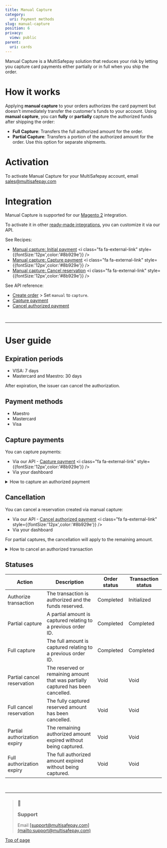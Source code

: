 ```yaml
---
title: Manual Capture
category:
  uri: Payment methods
slug: manual-capture
position: 6
privacy:
  view: public
parent:
  uri: cards
---
```

Manual Capture is a MultiSafepay solution that reduces your risk by letting you capture card payments either partially or in full when you ship the order.

# How it works

Applying **manual capture** to your orders authorizes the card payment but doesn't immediately transfer the customer's funds to your account. Using **manual capture**, you can **fully** or **partially** capture the authorized funds after shipping the order:

* **Full Capture**: Transfers the full authorized amount for the order.
* **Partial Capture**: Transfers a portion of the authorized amount for the order. Use this option for separate shipments.

# Activation

To activate Manual Capture for your MultiSafepay account, email [sales@multisafepay.com](mailto:sales@multisafepay.com)

# Integration

Manual Capture is supported for our [Magento 2](/docs/magento-2) integration.

To activate it in other [ready-made integrations](/docs/our-integrations/), you can customize it via our API.

See Recipes:

* <a href="https://docs.multisafepay.com/recipes/manual-capture-initial-payment/" target="_blank">Manual capture: Initial payment</a> <i class="fa fa-external-link" style={{fontSize:'12px',color:'#8b929e'}} />
* <a href="https://docs.multisafepay.com/recipes/manual-capture-capture-payment/" target="_blank">Manual capture: Capture payment</a> <i class="fa fa-external-link" style={{fontSize:'12px',color:'#8b929e'}} />
* <a href="https://docs.multisafepay.com/recipes/manual-capture-cancel-reservation/" target="_blank">Manual capture: Cancel reservation</a> <i class="fa fa-external-link" style={{fontSize:'12px',color:'#8b929e'}} />

See API reference:

* [Create order](/reference/createorder/) > Set `manual` to `capture`.
* [Capture payment](/reference/capturepayment/)
* [Cancel authorized payment](/reference/cancelauthorizedorder)

<br />

***

# User guide

## Expiration periods

* VISA: 7 days
* Mastercard and Maestro: 30 days

After expiration, the <Glossary>issuer</Glossary> can cancel the authorization.

## Payment methods

* Maestro
* Mastercard
* Visa

## Capture payments

You can capture payments:

* Via our API - <a href="https://docs.multisafepay.com/reference/capturepayment" target="_blank">Capture payment</a> <i class="fa fa-external-link" style={{fontSize:'12px',color:'#8b929e'}} />
* Via your dashboard

<details id="cancel-authorization">
  <summary>How to capture an authorized payment</summary><br />

  1. Sign in to your MultiSafepay dashboard.
  2. Go to **Transactions** > **Transactions overview**, and then click on the relevant transaction.
  3. On the **Transaction summary** page, under **Order summary**, click **Capture**:
     * **Full capture**: Fill the total authorized amount.
     * **Partial capture**: Fill the amount according to the items you will ship.
  4. Click **Save**.

  After a **full capture**, the <Glossary>transaction status</Glossary> updates to **Completed**.

  **Partial captures** create a new transaction in the **Transaction overview** with a separate **order ID**, with both <Glossary>order status</Glossary> and <Glossary>transaction status</Glossary> set to **Completed**. The original transaction retains its initial statuses. The remaining amount available for capture is shown under **Transaction details**.
</details>

## Cancellation

You can cancel a reservation created via manual capture:

* Via our API - <a href="https://docs.multisafepay.com/reference/capturepayment" target="_blank">Cancel authorized payment</a> <i class="fa fa-external-link" style={{fontSize:'12px',color:'#8b929e'}} />
* Via your dashboard

For partial captures, the cancellation will apply to the remaining amount.

<details id="cancel-authorization">
  <summary>How to cancel an authorized transaction</summary><br />

  1. Sign in to your <a href="https://merchant.multisafepay.com" target="_blank">MultiSafepay dashboard</a> <i class="fa fa-external-link" style={{fontSize:'12px',color:'#8b929e'}} />.
  2. Go to **Transactions** > **Transaction overview**, and then select the relevant transaction.
  3. On the **Transaction summary** page, in **Order Summary**, click **Cancel Reservation**.
  4. Add a description of what happened with the order, and then click **Complete**.\
     The <Glossary>order status</Glossary> changes to **Void** and the <Glossary>transaction status</Glossary> to **Void**.
</details>

## Statuses

| Action                       | Description                                                                      | Order status | Transaction status |
| ---------------------------- | -------------------------------------------------------------------------------- | ------------ | ------------------ |
| Authorize transaction        | The transaction is authorized and the funds reserved.                            | Completed    | Initialized        |
| Partial capture              | A partial amount is captured relating to a previous order ID.                    | Completed    | Completed          |
| Full capture                 | The full amount is captured relating to a previous order ID.                     | Completed    | Completed          |
| Partial cancel reservation   | The reserved or remaining amount that was partially captured has been cancelled. | Void         | Void               |
| Full cancel reservation      | The fully captured reserved amount has been cancelled.                           | Void         | Void               |
| Partial authorization expiry | The remaining authorized amount expired without being captured.                  | Void         | Void               |
| Full authorization expiry    | The full authorized amount expired without being captured.                       | Void         | Void               |

<br />

***

<blockquote class="callout callout_info">
  <h3 class="callout-heading false">
    <span class="callout-icon">💬</span>
    <p>Support</p>
  </h3>

  <p>Email <a href="mailto:support@multisafepay.com">[support@multisafepay.com](mailto:support@multisafepay.com)</a></p>
</blockquote>

[Top of page](#)

